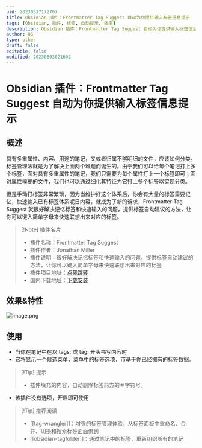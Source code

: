 ```yaml
---
uid: 20230517172707
title: Obsidian 插件：Frontmatter Tag Suggest 自动为你提供输入标签信息提示
tags: [Obsidian, 插件, 标签, 自动提示, 效率]
description: Obsidian 插件：Frontmatter Tag Suggest 自动为你提供输入标签信息提示
author: OS
type: other
draft: false
editable: false
modified: 20230603021602
---
```


# Obsidian 插件：Frontmatter Tag Suggest 自动为你提供输入标签信息提示

## 概述

具有多重属性、内容、用途的笔记，又或者归属不够明细的文件，应该如何分类。标签管理法就是为了解决上面两个难题而诞生的。由于我们可以给每个笔记打上多个标签，面对具有多重属性的笔记，我们只需要为每个属性打上一个标签即可；面对属性模糊的文件，我们也可以通过细化其特征为它打上多个标签以实现分类。

但是手动打标签非常繁琐，因为当维护好这个体系后，你会有大量的标签需要记忆，快速输入已有标签体系呢日内容，就成为了新的诉求，Frontmatter Tag Suggest 就很好解决记忆标签和快速输入的问题，提供标签自动建议的方法，让你可以键入简单字母来快速联想出来对应的标签。

> [!Note] 插件名片
> - 插件名称：Frontmatter Tag Suggest
> - 插件作者：Jonathan Miller
> - 插件说明：很好解决记忆标签和快速输入的问题，提供标签自动建议的方法，让你可以键入简单字母来快速联想出来对应的标签
> - 插件项目地址：[点我跳转](https://github.com/jmilldotdev/obsidian-frontmatter-tag-suggest)
> - 国内下载地址：[下载安装](https://pkmer.cn/products/plugin/pluginMarket/?obsidian-frontmatter-tag-suggest)

## 效果&特性

![image.png](https://cdn.pkmer.cn/images/20230517173425.png!pkmer)

## 使用

- 当你在笔记中在以 tags: 或 tag: 开头书写内容时
- 它将显示一个候选菜单，菜单中的标签选项，市基于你已经拥有的标签数据。

> [!Tip] 提示
> - 插件填充的内容，自动删除标签前方的＃字符号。

- 该插件没有选项，开启即可使用

> [!Tip] 推荐阅读
> - [[tag-wrangler]]：增强的标签管理体验，从标签面板中重命名、合并、切换和搜索标签面面俱到
> - [[obsidian-tagfolder]]：通过笔记中的标签，重新组织所有的笔记
